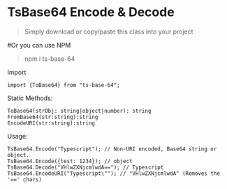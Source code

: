 # TsBase64 Encode & Decode

> Simply download or copy/paste this class into your project

#Or you can use NPM

>npm i ts-base-64

Import
```
import {ToBase64} from "ts-base-64";
```

Static Methods:
```
ToBase64(strObj: string|object|number): string
FromBase64(str:string):string
EncodeURI(str:string):string
```
Usage:
```
TsBase64.Encode("Typescript"); // Non-URI encoded, Base64 string or object.
TsBase64.Encode({test: 1234}); // object
TsBase64.Decode("VHlwZXNjcmlwdA=="); // Typescript
TsBase64.EncodeURI("Typescript\""); // "VHlwZXNjcmlwdA" (Removes the '==' chars)
```
